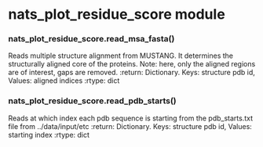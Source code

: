 # nats_plot_residue_score module


### nats_plot_residue_score.read_msa_fasta()
Reads multiple structure alignment from MUSTANG. It determines the structurally aligned core of the proteins.
Note: here, only the aligned regions are of interest, gaps are removed.
:return: Dictionary. Keys: structure pdb id, Values: aligned indices
:rtype: dict


### nats_plot_residue_score.read_pdb_starts()
Reads at which index each pdb sequence is starting from the pdb_starts.txt file from ../data/input/etc
:return: Dictionary. Keys: structure pdb id, Values: starting index
:rtype: dict
